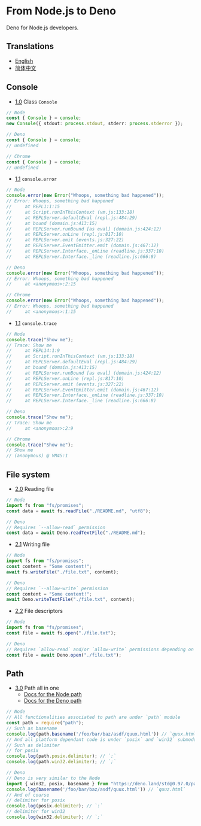 # From Node.js to Deno

Deno for Node.js developers.

## Translations

- [English](./README.md)
- [简体中文](./README.zh-CN.md)

## Console

- [1.0](#1.0) <a name='1.0'></a> Class `Console`

```ts
// Node
const { Console } = console;
new Console({ stdout: process.stdout, stderr: process.stderror });

// Deno
const { Console } = console;
// undefined

// Chrome
const { Console } = console;
// undefined
```

- [1.1](#1.1) <a name='1.1'></a> `console.error`

```ts
// Node
console.error(new Error("Whoops, something bad happened"));
// Error: Whoops, something bad happened
//     at REPL1:1:15
//     at Script.runInThisContext (vm.js:133:18)
//     at REPLServer.defaultEval (repl.js:484:29)
//     at bound (domain.js:413:15)
//     at REPLServer.runBound [as eval] (domain.js:424:12)
//     at REPLServer.onLine (repl.js:817:10)
//     at REPLServer.emit (events.js:327:22)
//     at REPLServer.EventEmitter.emit (domain.js:467:12)
//     at REPLServer.Interface._onLine (readline.js:337:10)
//     at REPLServer.Interface._line (readline.js:666:8)

// Deno
console.error(new Error("Whoops, something bad happened"));
// Error: Whoops, something bad happened
//     at <anonymous>:2:15

// Chrome
console.error(new Error("Whoops, something bad happened"));
// Error: Whoops, something bad happened
//     at <anonymous>:1:15
```

- [1.1](#1.2) <a name='1.2'></a> `console.trace`

```ts
// Node
console.trace("Show me");
// Trace: Show me
//     at REPL14:1:9
//     at Script.runInThisContext (vm.js:133:18)
//     at REPLServer.defaultEval (repl.js:484:29)
//     at bound (domain.js:413:15)
//     at REPLServer.runBound [as eval] (domain.js:424:12)
//     at REPLServer.onLine (repl.js:817:10)
//     at REPLServer.emit (events.js:327:22)
//     at REPLServer.EventEmitter.emit (domain.js:467:12)
//     at REPLServer.Interface._onLine (readline.js:337:10)
//     at REPLServer.Interface._line (readline.js:666:8)

// Deno
console.trace("Show me");
// Trace: Show me
//     at <anonymous>:2:9

// Chrome
console.trace("Show me");
// Show me
// (anonymous) @ VM45:1
```

## File system

- [2.0](#2.0) <a name='2.0'></a> Reading file

```ts
// Node
import fs from "fs/promises";
const data = await fs.readFile("./README.md", "utf8");

// Deno
// Requires `--allow-read` permission
const data = await Deno.readTextFile("./README.md");
```

- [2.1](#2.1) <a name='2.1'></a> Writing file

```ts
// Node
import fs from "fs/promises";
const content = "Some content!";
await fs.writeFile("./file.txt", content);

// Deno
// Requires `--allow-write` permission
const content = "Some content!";
await Deno.writeTextFile("./file.txt", content);
```

- [2.2](#2.2) <a name='2.2'></a> File descriptors

```ts
// Node
import fs from "fs/promises";
const file = await fs.open("./file.txt");

// Deno
// Requires `allow-read` and/or `allow-write` permissions depending on options.
const file = await Deno.open("./file.txt");
```

## Path

- [3.0](#3.0) <a name='3.0'></a> Path all in one
  - [Docs for the Node path](https://nodejs.org/api/path.html)
  - [Docs for the Deno path](https://doc.deno.land/https/deno.land/std@0.97.0/path/mod.ts)

```ts
// Node
// All functionalities associated to path are under `path` module
const path = require("path");
// Such as basename
console.log(path.basename('/foo/bar/baz/asdf/quux.html')) // `quux.html`
// And all platform dependant code is under `posix` and `win32` submodules
// Such as delimiter
// for posix
console.log(path.posix.delimiter); // `:`
console.log(path.win32.delimiter); // `;`

// Deno
// Deno is very similar to the Node
import { win32, posix, basename } from "https://deno.land/std@0.97.0/path/mod.ts"
console.log(basename('/foo/bar/baz/asdf/quux.html')) // `quuz.html`
// And of course
// delimiter for posix
console.log(posix.delimiter); // `:`
// delimiter for win32
console.log(win32.delimiter); // `;`
```
